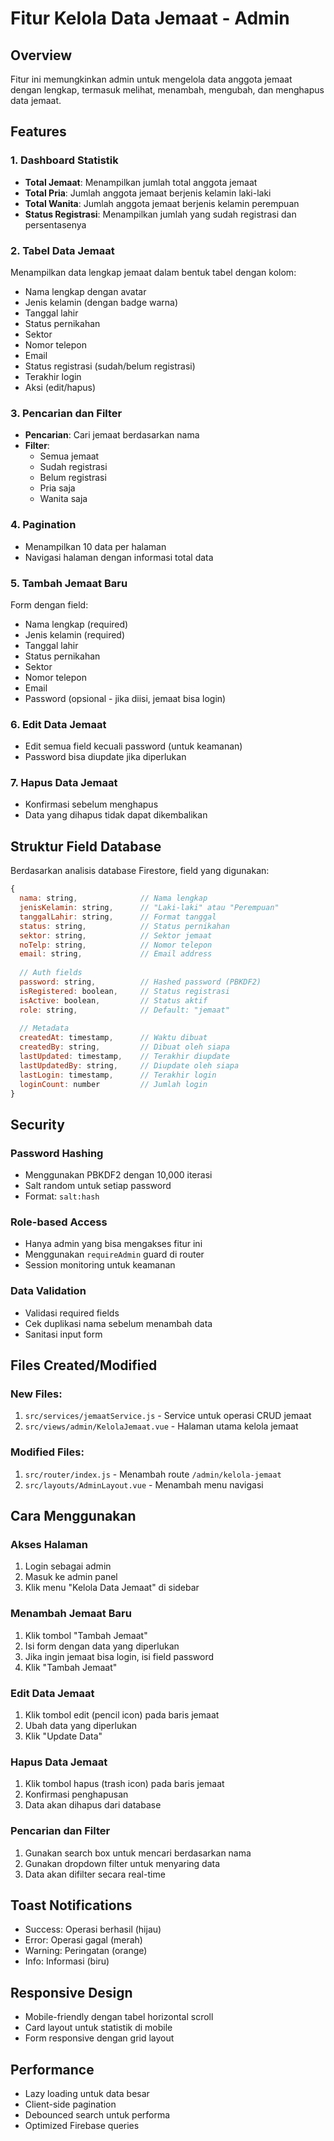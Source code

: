 # Fitur Kelola Data Jemaat - Admin

## Overview
Fitur ini memungkinkan admin untuk mengelola data anggota jemaat dengan lengkap, termasuk melihat, menambah, mengubah, dan menghapus data jemaat.

## Features

### 1. Dashboard Statistik
- **Total Jemaat**: Menampilkan jumlah total anggota jemaat
- **Total Pria**: Jumlah anggota jemaat berjenis kelamin laki-laki
- **Total Wanita**: Jumlah anggota jemaat berjenis kelamin perempuan  
- **Status Registrasi**: Menampilkan jumlah yang sudah registrasi dan persentasenya

### 2. Tabel Data Jemaat
Menampilkan data lengkap jemaat dalam bentuk tabel dengan kolom:
- Nama lengkap dengan avatar
- Jenis kelamin (dengan badge warna)
- Tanggal lahir
- Status pernikahan
- Sektor
- Nomor telepon
- Email
- Status registrasi (sudah/belum registrasi)
- Terakhir login
- Aksi (edit/hapus)

### 3. Pencarian dan Filter
- **Pencarian**: Cari jemaat berdasarkan nama
- **Filter**: 
  - Semua jemaat
  - Sudah registrasi
  - Belum registrasi
  - Pria saja
  - Wanita saja

### 4. Pagination
- Menampilkan 10 data per halaman
- Navigasi halaman dengan informasi total data

### 5. Tambah Jemaat Baru
Form dengan field:
- Nama lengkap (required)
- Jenis kelamin (required)
- Tanggal lahir
- Status pernikahan
- Sektor
- Nomor telepon
- Email
- Password (opsional - jika diisi, jemaat bisa login)

### 6. Edit Data Jemaat
- Edit semua field kecuali password (untuk keamanan)
- Password bisa diupdate jika diperlukan

### 7. Hapus Data Jemaat
- Konfirmasi sebelum menghapus
- Data yang dihapus tidak dapat dikembalikan

## Struktur Field Database

Berdasarkan analisis database Firestore, field yang digunakan:

```javascript
{
  nama: string,              // Nama lengkap
  jenisKelamin: string,      // "Laki-laki" atau "Perempuan"
  tanggalLahir: string,      // Format tanggal
  status: string,            // Status pernikahan
  sektor: string,            // Sektor jemaat
  noTelp: string,            // Nomor telepon
  email: string,             // Email address
  
  // Auth fields
  password: string,          // Hashed password (PBKDF2)
  isRegistered: boolean,     // Status registrasi
  isActive: boolean,         // Status aktif
  role: string,              // Default: "jemaat"
  
  // Metadata
  createdAt: timestamp,      // Waktu dibuat
  createdBy: string,         // Dibuat oleh siapa
  lastUpdated: timestamp,    // Terakhir diupdate
  lastUpdatedBy: string,     // Diupdate oleh siapa
  lastLogin: timestamp,      // Terakhir login
  loginCount: number         // Jumlah login
}
```

## Security

### Password Hashing
- Menggunakan PBKDF2 dengan 10,000 iterasi
- Salt random untuk setiap password
- Format: `salt:hash`

### Role-based Access
- Hanya admin yang bisa mengakses fitur ini
- Menggunakan `requireAdmin` guard di router
- Session monitoring untuk keamanan

### Data Validation
- Validasi required fields
- Cek duplikasi nama sebelum menambah data
- Sanitasi input form

## Files Created/Modified

### New Files:
1. `src/services/jemaatService.js` - Service untuk operasi CRUD jemaat
2. `src/views/admin/KelolaJemaat.vue` - Halaman utama kelola jemaat

### Modified Files:
1. `src/router/index.js` - Menambah route `/admin/kelola-jemaat`
2. `src/layouts/AdminLayout.vue` - Menambah menu navigasi

## Cara Menggunakan

### Akses Halaman
1. Login sebagai admin
2. Masuk ke admin panel
3. Klik menu "Kelola Data Jemaat" di sidebar

### Menambah Jemaat Baru
1. Klik tombol "Tambah Jemaat"
2. Isi form dengan data yang diperlukan
3. Jika ingin jemaat bisa login, isi field password
4. Klik "Tambah Jemaat"

### Edit Data Jemaat
1. Klik tombol edit (pencil icon) pada baris jemaat
2. Ubah data yang diperlukan
3. Klik "Update Data"

### Hapus Data Jemaat
1. Klik tombol hapus (trash icon) pada baris jemaat
2. Konfirmasi penghapusan
3. Data akan dihapus dari database

### Pencarian dan Filter
1. Gunakan search box untuk mencari berdasarkan nama
2. Gunakan dropdown filter untuk menyaring data
3. Data akan difilter secara real-time

## Toast Notifications
- Success: Operasi berhasil (hijau)
- Error: Operasi gagal (merah)  
- Warning: Peringatan (orange)
- Info: Informasi (biru)

## Responsive Design
- Mobile-friendly dengan tabel horizontal scroll
- Card layout untuk statistik di mobile
- Form responsive dengan grid layout

## Performance
- Lazy loading untuk data besar
- Client-side pagination
- Debounced search untuk performa
- Optimized Firebase queries
